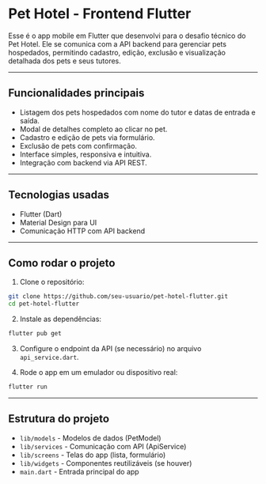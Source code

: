 # Pet Hotel - Frontend Flutter

Esse é o app mobile em Flutter que desenvolvi para o desafio técnico do Pet Hotel. Ele se comunica com a API backend para gerenciar pets hospedados, permitindo cadastro, edição, exclusão e visualização detalhada dos pets e seus tutores.

---

## Funcionalidades principais

- Listagem dos pets hospedados com nome do tutor e datas de entrada e saída.
- Modal de detalhes completo ao clicar no pet.
- Cadastro e edição de pets via formulário.
- Exclusão de pets com confirmação.
- Interface simples, responsiva e intuitiva.
- Integração com backend via API REST.

---

## Tecnologias usadas

- Flutter (Dart)
- Material Design para UI
- Comunicação HTTP com API backend

---

## Como rodar o projeto

1. Clone o repositório:

```bash
git clone https://github.com/seu-usuario/pet-hotel-flutter.git
cd pet-hotel-flutter
```

2. Instale as dependências:

```bash
flutter pub get
```

3. Configure o endpoint da API (se necessário) no arquivo `api_service.dart`.

4. Rode o app em um emulador ou dispositivo real:

```bash
flutter run
```

---

## Estrutura do projeto

- `lib/models` - Modelos de dados (PetModel)
- `lib/services` - Comunicação com API (ApiService)
- `lib/screens` - Telas do app (lista, formulário)
- `lib/widgets` - Componentes reutilizáveis (se houver)
- `main.dart` - Entrada principal do app


